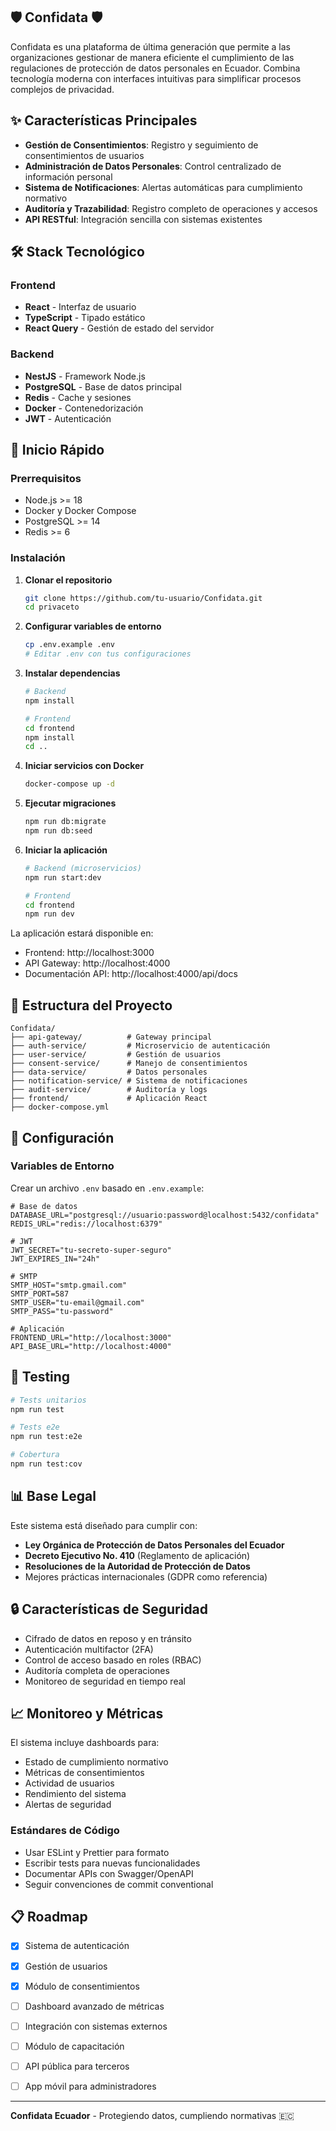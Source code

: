 
## 🛡️ Confidata 🛡️

Confidata es una plataforma de última generación que permite a las organizaciones gestionar de manera eficiente el cumplimiento de las regulaciones de protección de datos personales en Ecuador. Combina tecnología moderna con interfaces intuitivas para simplificar procesos complejos de privacidad.

## ✨ Características Principales

- **Gestión de Consentimientos**: Registro y seguimiento de consentimientos de usuarios
- **Administración de Datos Personales**: Control centralizado de información personal
- **Sistema de Notificaciones**: Alertas automáticas para cumplimiento normativo
- **Auditoría y Trazabilidad**: Registro completo de operaciones y accesos
- **API RESTful**: Integración sencilla con sistemas existentes

## 🛠️ Stack Tecnológico

### Frontend
- **React** - Interfaz de usuario
- **TypeScript** - Tipado estático
- **React Query** - Gestión de estado del servidor

### Backend
- **NestJS** - Framework Node.js
- **PostgreSQL** - Base de datos principal
- **Redis** - Cache y sesiones
- **Docker** - Contenedorización
- **JWT** - Autenticación

## 🚀 Inicio Rápido

### Prerrequisitos

- Node.js >= 18
- Docker y Docker Compose
- PostgreSQL >= 14
- Redis >= 6

### Instalación

1. **Clonar el repositorio**
   ```bash
   git clone https://github.com/tu-usuario/Confidata.git
   cd privaceto
   ```

2. **Configurar variables de entorno**
   ```bash
   cp .env.example .env
   # Editar .env con tus configuraciones
   ```

3. **Instalar dependencias**
   ```bash
   # Backend
   npm install
   
   # Frontend
   cd frontend
   npm install
   cd ..
   ```

4. **Iniciar servicios con Docker**
   ```bash
   docker-compose up -d
   ```

5. **Ejecutar migraciones**
   ```bash
   npm run db:migrate
   npm run db:seed
   ```

6. **Iniciar la aplicación**
   ```bash
   # Backend (microservicios)
   npm run start:dev
   
   # Frontend
   cd frontend
   npm run dev
   ```

La aplicación estará disponible en:
- Frontend: http://localhost:3000
- API Gateway: http://localhost:4000
- Documentación API: http://localhost:4000/api/docs

## 📁 Estructura del Proyecto

```
Confidata/
├── api-gateway/          # Gateway principal
├── auth-service/         # Microservicio de autenticación
├── user-service/         # Gestión de usuarios
├── consent-service/      # Manejo de consentimientos
├── data-service/         # Datos personales
├── notification-service/ # Sistema de notificaciones
├── audit-service/        # Auditoría y logs
├── frontend/             # Aplicación React
├── docker-compose.yml
```

## 🔧 Configuración

### Variables de Entorno

Crear un archivo `.env` basado en `.env.example`:

```env
# Base de datos
DATABASE_URL="postgresql://usuario:password@localhost:5432/confidata"
REDIS_URL="redis://localhost:6379"

# JWT
JWT_SECRET="tu-secreto-super-seguro"
JWT_EXPIRES_IN="24h"

# SMTP
SMTP_HOST="smtp.gmail.com"
SMTP_PORT=587
SMTP_USER="tu-email@gmail.com"
SMTP_PASS="tu-password"

# Aplicación
FRONTEND_URL="http://localhost:3000"
API_BASE_URL="http://localhost:4000"
```

## 🧪 Testing

```bash
# Tests unitarios
npm run test

# Tests e2e
npm run test:e2e

# Cobertura
npm run test:cov
```

## 📊 Base Legal

Este sistema está diseñado para cumplir con:

- **Ley Orgánica de Protección de Datos Personales del Ecuador**
- **Decreto Ejecutivo No. 410** (Reglamento de aplicación)
- **Resoluciones de la Autoridad de Protección de Datos**
- Mejores prácticas internacionales (GDPR como referencia)

## 🔒 Características de Seguridad

- Cifrado de datos en reposo y en tránsito
- Autenticación multifactor (2FA)
- Control de acceso basado en roles (RBAC)
- Auditoría completa de operaciones
- Monitoreo de seguridad en tiempo real

## 📈 Monitoreo y Métricas

El sistema incluye dashboards para:
- Estado de cumplimiento normativo
- Métricas de consentimientos
- Actividad de usuarios
- Rendimiento del sistema
- Alertas de seguridad

### Estándares de Código

- Usar ESLint y Prettier para formato
- Escribir tests para nuevas funcionalidades
- Documentar APIs con Swagger/OpenAPI
- Seguir convenciones de commit conventional

## 📋 Roadmap

- [x] Sistema de autenticación
- [x] Gestión de usuarios
- [x] Módulo de consentimientos
- [ ] Dashboard avanzado de métricas
- [ ] Integración con sistemas externos
- [ ] Módulo de capacitación
- [ ] API pública para terceros
- [ ] App móvil para administradores


---

**Confidata Ecuador** - Protegiendo datos, cumpliendo normativas 🇪🇨
